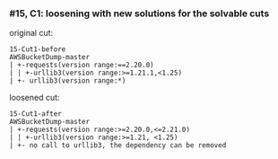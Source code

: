 ### #15, C1: loosening with new solutions for the solvable cuts
original cut:

```
15-Cut1-before
AWSBucketDump-master
| +-requests(version range:==2.20.0)
| | +-urllib3(version range:>=1.21.1,<1.25)
| +- urllib3(version range:*)
```




loosened cut:
```
15-Cut1-after
AWSBucketDump-master
| +-requests(version range:>=2.20.0,<=2.21.0) 
| | +-urllib3(version range:>=1.21, <1.25) 
| +- no call to urllib3, the dependency can be removed
```
